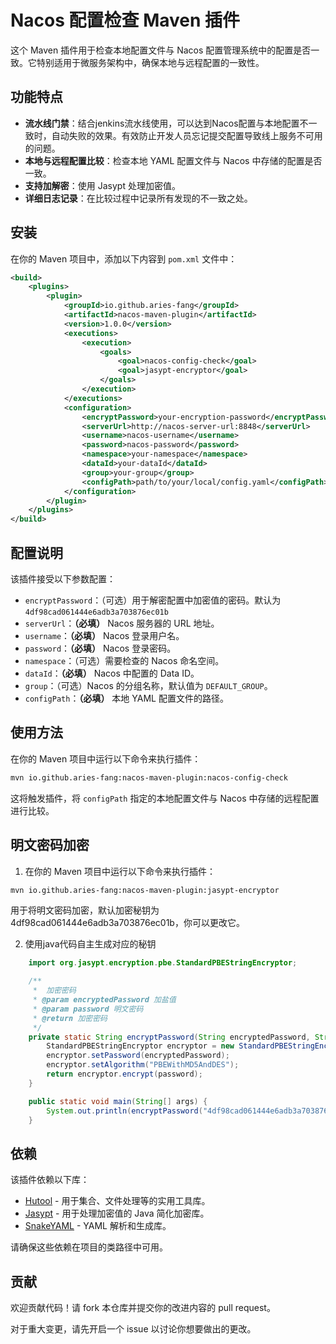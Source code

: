 # Nacos 配置检查 Maven 插件

这个 Maven 插件用于检查本地配置文件与 Nacos 配置管理系统中的配置是否一致。它特别适用于微服务架构中，确保本地与远程配置的一致性。

## 功能特点

- **流水线门禁**：结合jenkins流水线使用，可以达到Nacos配置与本地配置不一致时，自动失败的效果。有效防止开发人员忘记提交配置导致线上服务不可用的问题。
- **本地与远程配置比较**：检查本地 YAML 配置文件与 Nacos 中存储的配置是否一致。
- **支持加解密**：使用 Jasypt 处理加密值。
- **详细日志记录**：在比较过程中记录所有发现的不一致之处。

## 安装

在你的 Maven 项目中，添加以下内容到 `pom.xml` 文件中：

```xml
<build>
    <plugins>
        <plugin>
            <groupId>io.github.aries-fang</groupId>
            <artifactId>nacos-maven-plugin</artifactId>
            <version>1.0.0</version>
            <executions>
                <execution>
                    <goals>
                        <goal>nacos-config-check</goal>
                        <goal>jasypt-encryptor</goal>
                    </goals>
                </execution>
            </executions>
            <configuration>
                <encryptPassword>your-encryption-password</encryptPassword>
                <serverUrl>http://nacos-server-url:8848</serverUrl>
                <username>nacos-username</username>
                <password>nacos-password</password>
                <namespace>your-namespace</namespace>
                <dataId>your-dataId</dataId>
                <group>your-group</group>
                <configPath>path/to/your/local/config.yaml</configPath>
            </configuration>
        </plugin>
    </plugins>
</build>
```

## 配置说明

该插件接受以下参数配置：

- `encryptPassword`：（可选）用于解密配置中加密值的密码。默认为 `4df98cad061444e6adb3a703876ec01b`
- `serverUrl`：**（必填）** Nacos 服务器的 URL 地址。
- `username`：**（必填）** Nacos 登录用户名。
- `password`：**（必填）** Nacos 登录密码。
- `namespace`：（可选）需要检查的 Nacos 命名空间。
- `dataId`：**（必填）** Nacos 中配置的 Data ID。
- `group`：（可选）Nacos 的分组名称，默认值为 `DEFAULT_GROUP`。
- `configPath`：**（必填）** 本地 YAML 配置文件的路径。

## 使用方法

在你的 Maven 项目中运行以下命令来执行插件：

```bash
mvn io.github.aries-fang:nacos-maven-plugin:nacos-config-check
```

这将触发插件，将 `configPath` 指定的本地配置文件与 Nacos 中存储的远程配置进行比较。

## 明文密码加密

1. 在你的 Maven 项目中运行以下命令来执行插件：
```bash
mvn io.github.aries-fang:nacos-maven-plugin:jasypt-encryptor
```
用于将明文密码加密，默认加密秘钥为4df98cad061444e6adb3a703876ec01b，你可以更改它。


2. 使用java代码自主生成对应的秘钥

```java
    import org.jasypt.encryption.pbe.StandardPBEStringEncryptor;

    /**
     *  加密密码
     * @param encryptedPassword 加盐值
     * @param password 明文密码
     * @return 加密密码
     */
    private static String encryptPassword(String encryptedPassword, String password) {
        StandardPBEStringEncryptor encryptor = new StandardPBEStringEncryptor();
        encryptor.setPassword(encryptedPassword);
        encryptor.setAlgorithm("PBEWithMD5AndDES");
        return encryptor.encrypt(password);
    }

    public static void main(String[] args) {
        System.out.println(encryptPassword("4df98cad061444e6adb3a703876ec01b", "123456"));
    }
```

## 依赖

该插件依赖以下库：

- [Hutool](https://hutool.cn/) - 用于集合、文件处理等的实用工具库。
- [Jasypt](https://www.jasypt.org/) - 用于处理加密值的 Java 简化加密库。
- [SnakeYAML](https://bitbucket.org/snakeyaml/snakeyaml) - YAML 解析和生成库。

请确保这些依赖在项目的类路径中可用。

## 贡献

欢迎贡献代码！请 fork 本仓库并提交你的改进内容的 pull request。

对于重大变更，请先开启一个 issue 以讨论你想要做出的更改。